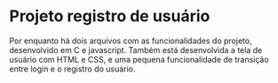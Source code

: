 # Projeto registro de usuário

Por enquanto há dois arquivos com as funcionalidades do projeto, desenvolvido em C e javascript. Também está desenvolvida a tela de usuário com HTML e CSS, e uma pequena funcionalidade de transição entre login e o registro do usuário.
